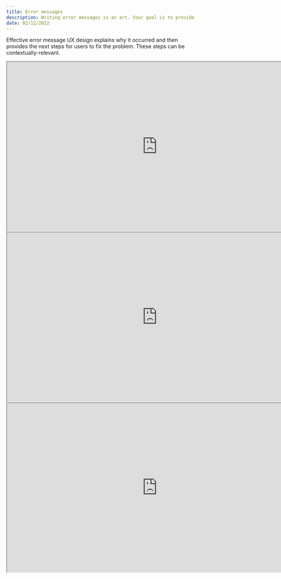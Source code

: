 ```yaml
---
title: Error messages
description: Writing error messages is an art. Your goal is to provide guidance to the user.  Does the message leave the user in a dead end?  For example, if they get "Invalid or unsupported" error, do the users know what to do next?
date: 02/12/2022
---
```


Effective error message UX design explains why it occurred and then provides the next steps for users to fix the problem. These steps can be contextually-relevant.
<br />

<iframe width="800" height="450" src="https://www.figma.com/embed?embed_host=share&url=https%3A%2F%2Fwww.figma.com%2Ffile%2FR9H8wCBqTHUZdbmtxdsv3l%2FPatricia-McPhee's-UX-Writing-Portfolio%3Fnode-id%3D24%253A4040%26t%3DK1aBXvsmZD58SPxE-1" allowfullscreen></iframe>


<iframe width="800" height="450" src="https://www.figma.com/embed?embed_host=share&url=https%3A%2F%2Fwww.figma.com%2Ffile%2FR9H8wCBqTHUZdbmtxdsv3l%2FPatricia-McPhee's-UX-Writing-Portfolio%3Fnode-id%3D24%253A4036%26t%3DK1aBXvsmZD58SPxE-1" allowfullscreen></iframe>

<iframe width="800" height="450" src="https://www.figma.com/embed?embed_host=share&url=https%3A%2F%2Fwww.figma.com%2Ffile%2FR9H8wCBqTHUZdbmtxdsv3l%2FPatricia-McPhee's-UX-Writing-Portfolio%3Fnode-id%3D24%253A4038%26t%3DK1aBXvsmZD58SPxE-1" allowfullscreen></iframe>

